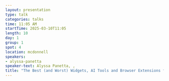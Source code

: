 ```yaml
---
layout: presentation
type: talk
categories: talks
time: 11:05 AM
startTime: 2025-03-10T11:05 
length: 10
day: 1
group: 1
spot: 4
location: mcdonnell
speakers:
- alyssa-panetta
speaker-text: Alyssa Panetta, , 
title: "The Best (and Worst) Widgets, AI Tools and Browser Extensions for ADA Compliance"
---
```


